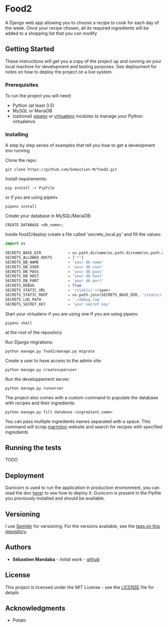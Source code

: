 
# Food2 
  
A Django web app allowing you to choose a recipe to cook for each day of the week.
Once your recipe chosen, all its required ingredients will be added to a shopping list that you can modify
  
## Getting Started  
  
These instructions will get you a copy of the project up and running on your local machine for development and testing purposes. See deployment for notes on how to deploy the project on a live system.  
  
### Prerequisites  
  
To run the project you will need:
* Python (at least 3.5)
* MySQL or MariaDB
* (optional) [pipenv](https://docs.pipenv.org/en/latest/) or [virtualenv](https://virtualenv.pypa.io/en/latest/) modules to manage your Python virtualenvs
  
### Installing  
  
A step by step series of examples that tell you how to get a development env running  
  
Clone the repo:
```
git clone https://github.com/Sebastien-M/food2.git
```  
  
Install requirements:
```
pip install -r Pipfile
```  
or if you are using pipenv
```
pipenv install
```

Create your database in MySQL/MariaDB:
```
CREATE DATABASE <db_name>;
```

Inside food2/deploy create a file called 'secrets_local.py' and fill the values:
```python
import os  
  
SECRETS_BASE_DIR            = os.path.dirname(os.path.dirname(os.path.abspath(__file__)))
SECRETS_ALLOWED_HOSTS 	    = ['*']
SECRETS_DB_NAME 		    = 'your db name'
SECRETS_DB_USER 		    = 'your db user'  
SECRETS_DB_PASS 		    = 'your db pass'  
SECRETS_DB_HOST 		    = 'your db host'
SECRETS_DB_PORT 		    = 'your db port'
SECRETS_DEBUG 			    = True
SECRETS_STATIC_URL 		    = '/static/'</span>
SECRETS_STATIC_ROOT 	    = os.path.join(SECRETS_BASE_DIR, '/static/')
SECRETS_LOG_PATH 		    = './debug.log'
SECRETS_SECRET_KEY 		    = 'your secret key'
```

Start your virtualenv if you are using one
If you are using pipenv:
```
pipenv shell
``` 
at the root of the repository

Run Django migrations:
```
python manage.py food2/manage.py migrate
```

Create a user to have access to the admin site:
```
python manage.py createsuperuser
```

Run the developpement server:
```
python manage.py runserver
```

The project also comes with a custom command to populate the database with recipes and their ingredients:
```
python manage.py fill database <ingredient_name>
```
You can pass multiple ingredients names separated with a space.
This command will scrap [marmiton](https://marmiton.org) website and search for recipes with specified ingredients

## Running the tests

TODO


## Deployment

  Gunicorn is used to run the application in production environment, you can read the doc [here](https://gunicorn.org/#deployment)) to see how to deploy it.
  Gunicorn is present in the Pipfile you previously installed and should be available.

## Versioning

I use [SemVer](http://semver.org/) for versioning. For the versions available, see the [tags on this repository](https://github.com/Sebastien-M/food2/releases).

## Authors

* **Sébastien Mandaba** - *Initial work* - [github](https://github.com/Sebastien-M)

## License

This project is licensed under the MIT License - see the [LICENSE](LICENSE) file for details

## Acknowledgments

* Potato
